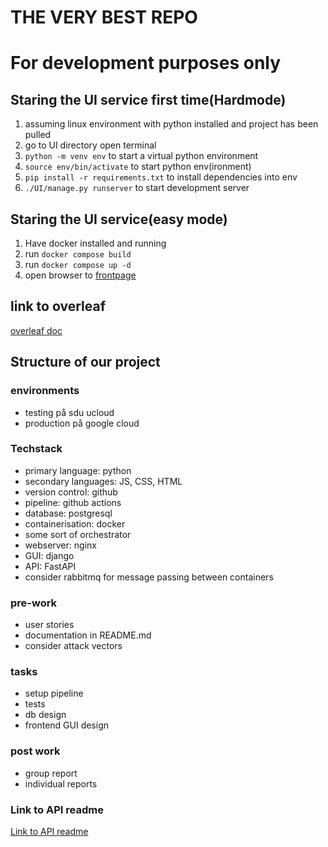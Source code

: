 # THE VERY BEST REPO
# For development purposes only
## Staring the UI service first time(Hardmode)

1. assuming linux environment with python installed and project has been pulled
1. go to UI directory open terminal
1.	`python -m venv env` to start a virtual python environment
1. `source env/bin/activate` to start python env(ironment)
1. `pip install -r requirements.txt` to install dependencies into env
1. `./UI/manage.py runserver` to start development server<br>

## Staring the UI service(easy mode)

1. Have docker installed and running
1. run `docker compose build`
1. run `docker compose up -d`
1. open browser to [frontpage](http://localhost:8000)

## link to overleaf
[overleaf doc](https://www.overleaf.com/1442327655stwrrmfrymjv#707254)<br>

## Structure of our project

### environments
- testing på sdu ucloud
- production på google cloud

### Techstack
- primary language: python
- secondary languages: JS, CSS, HTML
- version control: github
- pipeline: github actions
- database: postgresql
- containerisation: docker
- some sort of orchestrator
- webserver: nginx
- GUI: django
- API: FastAPI
- consider rabbitmq for message passing between containers


### pre-work
- user stories
- documentation in README.md
- consider attack vectors

### tasks
- setup pipeline
- tests
- db design
- frontend GUI design

### post work
- group report
- individual reports

### Link to API readme
[Link to API readme](./API/README.md)

